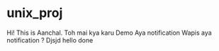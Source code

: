 # unix_proj
Hi! This is Aanchal.
Toh mai kya karu
Demo
Aya notification
Wapis aya notification ?
Djsjd
hello
done
